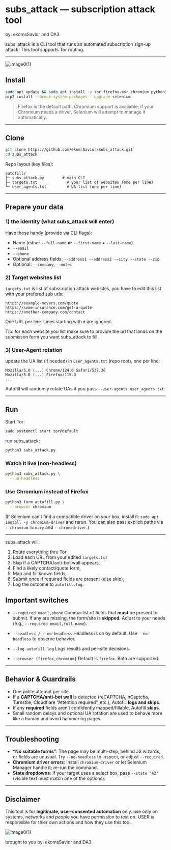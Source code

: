 # subs_attack — subscription attack tool

by: ekomsSavior and DA3 

subs_attack is a CLI tool that runs an automated subscription sign-up attack.
This tool supports Tor routing.

---                  
                                                                                                                       
![image0(1)](https://github.com/user-attachments/assets/f5287029-803d-410f-98a3-c2f6f03e8f22)
                                                                                                                       

## Install 

```bash
sudo apt update && sudo apt install -y tor firefox-esr chromium python3-pip wget tar curl
pip3 install --break-system-packages --upgrade selenium
```

> Firefox is the default path. Chromium support is available; if your Chromium needs a driver, Selenium will attempt to manage it automatically. 
---

## Clone

```bash
git clone https://github.com/ekomsSavior/subs_attack.git
cd subs_attack
```

Repo layout (key files):

```
autofill/
├─ subs_attack.py        # main CLI
├─ targets.txt             # your list of websites (one per line)
└─ user_agents.txt         # UA list (one per line)
```

---

## Prepare your data

### 1) the identity (what subs_attack will enter)

Have these handy (provide via CLI flags):

* Name (either `--full-name` **or** `--first-name` + `--last-name`)
* `--email`
* `--phone`
* Optional address fields: `--address1 --address2 --city --state --zip`
* Optional: `--company`, `--notes`

### 2) Target websites list

 `targets.txt` is list of subscription attack websites, you have to edit this list with your prefered sub urls:

```
https://example-movers.com/quote
https://some-insurance.com/get-a-quote
https://another-company.com/contact
```

One URL per line. Lines starting with `#` are ignored.

Tip: for each website you list make sure to provide the url that lands on the submisson form you want subs_attack to fill.

### 3)  User-Agent rotation

update the UA list (if needed) in `user_agents.txt` (repo root), one per line:

```
Mozilla/5.0 (...) Chrome/124.0 Safari/537.36
Mozilla/5.0 (...) Firefox/115.0
...
```

Autofill will randomly rotate UAs if you pass `--user-agents user_agents.txt`.


---

## Run

Start Tor:

```bash
sudo systemctl start tor@default
```
run subs_attack:

```bash
python3 subs_attack.py
```

### Watch it live (non-headless)

```bash
python3 subs_attack.py \
  --no-headless
```

### Use Chromium instead of Firefox

```bash
python3 form_autofill.py \
  --browser chromium
```

(If Selenium can’t find a compatible driver on your box, install it: `sudo apt install -y chromium-driver` and rerun. You can also pass explicit paths via `--chromium-binary` and `--chromedriver`.)

---


subs_attack will:

1.  Route everything thru Tor
2. Load each URL from your edited `targets.txt` 
3. Skip if a CAPTCHA/anti-bot wall appears,
4. Find a likely contact/quote form,
5. Map and fill known fields,
6. Submit once if required fields are present (else skip),
7. Log the outcome to `autofill.log`.


## Important switches

* `--required email,phone`
  Comma-list of fields that **must** be present to submit. If any are missing, the form/site is **skipped**. Adjust to your needs (e.g., `--required email,full_name`).

* `--headless / --no-headless`
  Headless is on by default. Use `--no-headless` to observe behavior.

* `--log autofill.log`
  Logs results and per-site decisions.

* `--browser {firefox,chromium}`
  Default is `firefox`. Both are supported.

---

## Behavior & Guardrails

* One polite attempt per site.
* If a **CAPTCHA/anti-bot wall** is detected (reCAPTCHA, hCaptcha, Turnstile, Cloudflare “Attention required”, etc.), Autofill **logs and skips**.
* If any **required** fields aren’t confidently mapped/fillable, Autofill **skips**.
* Small random delays and optional UA rotation are used to behave more like a human and avoid hammering pages.

---

## Troubleshooting

* **“No suitable forms”**: The page may be multi-step, behind JS wizards, or fields are unusual. Try `--no-headless` to inspect, or adjust `--required`.
* **Chromium driver errors**: Install `chromium-driver` or let Selenium Manager handle it; re-run the command.
* **State dropdowns**: If your target uses a select box, pass `--state "AZ"` (visible text must match one of the options).

---

## Disclaimer

This tool is for **legitimate, user-consented automation** only.
use only on systems, networks and people you have permission to test on.
USER is responsible for thier own actions and how they use this tool.

![image0(1)](https://github.com/user-attachments/assets/f925450d-1c44-47aa-9571-fcb3d0eda9fc)

brought to you by: ekomsSavior and DA3

